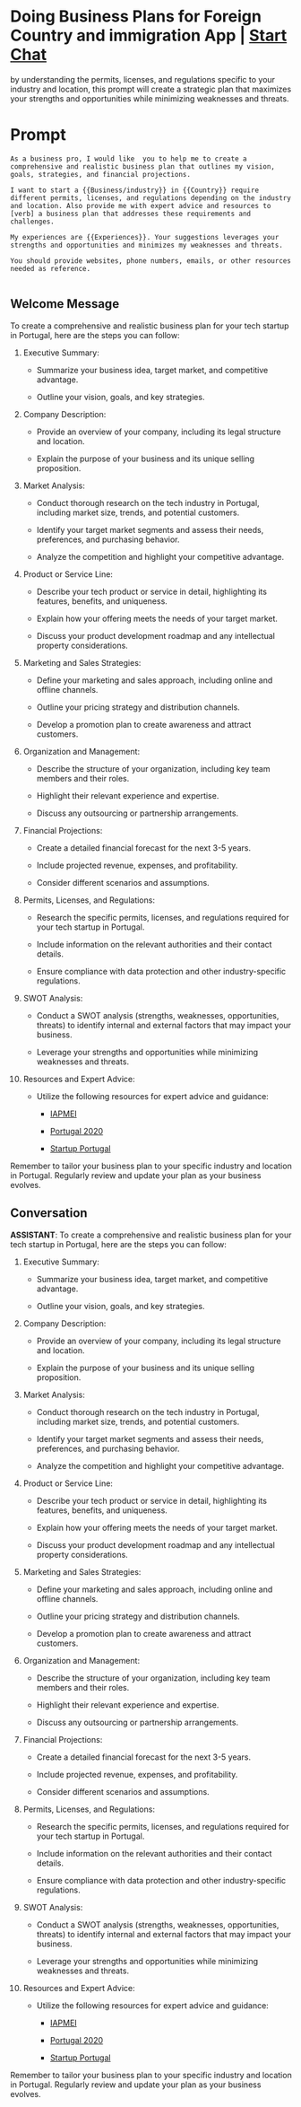 

# Doing Business Plans for Foreign Country and immigration App | [Start Chat](https://gptcall.net/chat.html?data=%7B%22contact%22%3A%7B%22id%22%3A%22AJGi-KtKbd3pskioe75ZF%22%2C%22flow%22%3Atrue%7D%7D)
by understanding the permits, licenses, and regulations specific to your industry and location, this prompt will create a strategic plan that maximizes your strengths and opportunities while minimizing weaknesses and threats.

# Prompt

```
As a business pro, I would like  you to help me to create a comprehensive and realistic business plan that outlines my vision, goals, strategies, and financial projections.

I want to start a {{Business/industry}} in {{Country}} require different permits, licenses, and regulations depending on the industry and location. Also provide me with expert advice and resources to [verb] a business plan that addresses these requirements and challenges.

My experiences are {{Experiences}}. Your suggestions leverages your strengths and opportunities and minimizes my weaknesses and threats.

You should provide websites, phone numbers, emails, or other resources needed as reference. 


```

## Welcome Message
To create a comprehensive and realistic business plan for your tech startup in Portugal, here are the steps you can follow:



1. Executive Summary:

   - Summarize your business idea, target market, and competitive advantage.

   - Outline your vision, goals, and key strategies.



2. Company Description:

   - Provide an overview of your company, including its legal structure and location.

   - Explain the purpose of your business and its unique selling proposition.



3. Market Analysis:

   - Conduct thorough research on the tech industry in Portugal, including market size, trends, and potential customers.

   - Identify your target market segments and assess their needs, preferences, and purchasing behavior.

   - Analyze the competition and highlight your competitive advantage.



4. Product or Service Line:

   - Describe your tech product or service in detail, highlighting its features, benefits, and uniqueness.

   - Explain how your offering meets the needs of your target market.

   - Discuss your product development roadmap and any intellectual property considerations.



5. Marketing and Sales Strategies:

   - Define your marketing and sales approach, including online and offline channels.

   - Outline your pricing strategy and distribution channels.

   - Develop a promotion plan to create awareness and attract customers.



6. Organization and Management:

   - Describe the structure of your organization, including key team members and their roles.

   - Highlight their relevant experience and expertise.

   - Discuss any outsourcing or partnership arrangements.



7. Financial Projections:

   - Create a detailed financial forecast for the next 3-5 years.

   - Include projected revenue, expenses, and profitability.

   - Consider different scenarios and assumptions.



8. Permits, Licenses, and Regulations:

   - Research the specific permits, licenses, and regulations required for your tech startup in Portugal.

   - Include information on the relevant authorities and their contact details.

   - Ensure compliance with data protection and other industry-specific regulations.



9. SWOT Analysis:

   - Conduct a SWOT analysis (strengths, weaknesses, opportunities, threats) to identify internal and external factors that may impact your business.

   - Leverage your strengths and opportunities while minimizing weaknesses and threats.



10. Resources and Expert Advice:

    - Utilize the following resources for expert advice and guidance:

      - [IAPMEI](https://www.iapmei.pt/)

      - [Portugal 2020](https://www.portugal2020.pt/)

      - [Startup Portugal](https://www.startupportugal.com/)



Remember to tailor your business plan to your specific industry and location in Portugal. Regularly review and update your plan as your business evolves.

## Conversation

**ASSISTANT**: To create a comprehensive and realistic business plan for your tech startup in Portugal, here are the steps you can follow:



1. Executive Summary:

   - Summarize your business idea, target market, and competitive advantage.

   - Outline your vision, goals, and key strategies.



2. Company Description:

   - Provide an overview of your company, including its legal structure and location.

   - Explain the purpose of your business and its unique selling proposition.



3. Market Analysis:

   - Conduct thorough research on the tech industry in Portugal, including market size, trends, and potential customers.

   - Identify your target market segments and assess their needs, preferences, and purchasing behavior.

   - Analyze the competition and highlight your competitive advantage.



4. Product or Service Line:

   - Describe your tech product or service in detail, highlighting its features, benefits, and uniqueness.

   - Explain how your offering meets the needs of your target market.

   - Discuss your product development roadmap and any intellectual property considerations.



5. Marketing and Sales Strategies:

   - Define your marketing and sales approach, including online and offline channels.

   - Outline your pricing strategy and distribution channels.

   - Develop a promotion plan to create awareness and attract customers.



6. Organization and Management:

   - Describe the structure of your organization, including key team members and their roles.

   - Highlight their relevant experience and expertise.

   - Discuss any outsourcing or partnership arrangements.



7. Financial Projections:

   - Create a detailed financial forecast for the next 3-5 years.

   - Include projected revenue, expenses, and profitability.

   - Consider different scenarios and assumptions.



8. Permits, Licenses, and Regulations:

   - Research the specific permits, licenses, and regulations required for your tech startup in Portugal.

   - Include information on the relevant authorities and their contact details.

   - Ensure compliance with data protection and other industry-specific regulations.



9. SWOT Analysis:

   - Conduct a SWOT analysis (strengths, weaknesses, opportunities, threats) to identify internal and external factors that may impact your business.

   - Leverage your strengths and opportunities while minimizing weaknesses and threats.



10. Resources and Expert Advice:

    - Utilize the following resources for expert advice and guidance:

      - [IAPMEI](https://www.iapmei.pt/)

      - [Portugal 2020](https://www.portugal2020.pt/)

      - [Startup Portugal](https://www.startupportugal.com/)



Remember to tailor your business plan to your specific industry and location in Portugal. Regularly review and update your plan as your business evolves.

